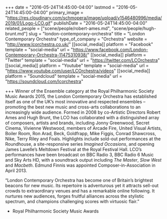 +++
date = "2016-05-24T14:45:00-04:00"
lastmod = "2016-05-24T14:45:00-04:00"
primary_image = "https://res.cloudinary.com/schmopera/image/upload/v1546480996/media/2019/01/Logo-LCO.gif"
publishDate = "2016-05-24T14:45:00-04:00"
related_people = ["scene/people/robert-ames.md", "scene/people/hugh-brunt.md"]
slug = "london-contemporary-orchestra"
title = "London Contemporary Orchestra"
type_of_company = "Orchestra"
website = "http://www.lcorchestra.co.uk/"
[[social_media]]
platform = "Facebook"
template = "social-media"
url = "https://www.facebook.com/London-Contemporary-Orchestra-11475310938/"
[[social_media]]
platform = "Twitter"
template = "social-media"
url = "https://twitter.com/LCOrchestra"
[[social_media]]
platform = "Youtube"
template = "social-media"
url = "https://www.youtube.com/user/LCOrchestra/videos"
[[social_media]]
platform = "Soundcloud"
template = "social-media"
url = "https://soundcloud.com/lcorchestra"

+++
Winner of the Ensemble category at the Royal Philharmonic Society Music Awards 2015, the London Contemporary Orchestra has established itself as one of the UK’s most innovative and respected ensembles – promoting the best new music and cross-arts collaborations to an increasingly wide audience. Formed in 2008 by co-Artistic Directors Robert Ames and Hugh Brunt, the LCO has collaborated with a distinguished array of composers, artists and brands, including Jonny Greenwood, Secret Cinema, Vivienne Westwood, members of Arcade Fire, United Visual Artists, Boiler Room, Ron Arad, Beck, Goldfrapp, Mike Figgis, Conrad Shawcross, Nike, Terry Riley and Foals. Highlights include sold-out performances at the Roundhouse, a site-responsive series *Imagined Occasions*, and opening James Lavelle’s Meltdown Festival at the Royal Festival Hall. LCO’s performances have been broadcast on BBC Radio 3, BBC Radio 6 Music and Sky Arts HD, with a soundtrack output including *The Master*, *Slow West* and *Macbeth*. Edmund Finnis was appointed Composer-in-Association in April 2013.

“London Contemporary Orchestra has become one of Britain’s brightest beacons for new music. Its repertoire is adventurous yet it attracts sell-out crowds to extraordinary venues and has a remarkable online following. It nurtures new audiences, forges fruitful alliances across the stylistic spectrum, and champions challenging scores with virtuosic flair.”

- Royal Philharmonic Society Music Awards